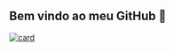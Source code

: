 ## Bem vindo ao meu GitHub 👋

[![card](https://github-readme-stats.vercel.app/api?username=dpossas&theme=default)](https://github.com/anuraghazra/github-readme-stats)
